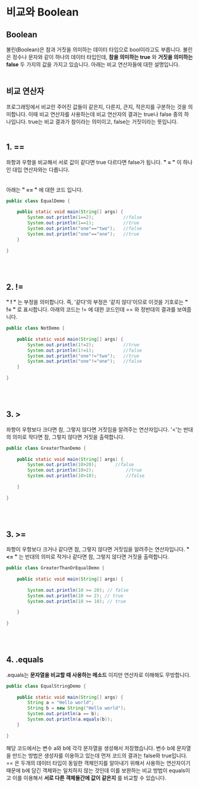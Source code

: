 # **비교와 Boolean**

## **Boolean** 
불린(Boolean)은 참과 거짓을 의미하는 데이터 타입으로 bool이라고도 부릅니다. 불린은 정수나 문자와 같이 하나의 데이터 타입인데, **참을 의미하는 true** 와 **거짓을 의미하는 false** 두 가지의 값을 가지고 있습니다. 아래는 비교 연산자들에 대한 설명입니다.
<br><br>
## **비교 연산자**
프로그래밍에서 비교란 주어진 값들이 같은지, 다른지, 큰지, 작은지를 구분하는 것을 의미합니다. 이때 비교 연산자를 사용하는데 비교 연산자의 결과는 true나 false 중의 하나입니다. true는 비교 결과가 참이라는 의미이고, false는 거짓이라는 뜻입니다. 
<br><br>
## **1. ==** 
좌항과 우항을 비교해서 서로 값이 같다면 true 다르다면 false가 됩니다. **" = "** 이 하나인 대입 연산자와는 다릅니다.  
<br><br>
아래는 **" == "** 에 대한 코드 입니다.
```java
public class EqualDemo {
 
    public static void main(String[] args) {
        System.out.println(1==2);           //false
        System.out.println(1==1);           //true
        System.out.println("one"=="two");   //false
        System.out.println("one"=="one");   //true
    }
 
}
```
<br><br>
## **2. !=**
**" ! "** 는 부정을 의미합니다. 즉, '같다'의 부정은 '같지 않다'이므로 이것을 기호로는 **" != "** 로 표시합니다. 아래의 코드는 != 에 대한 코드인데 == 와 정반대의 결과를 보여줍니다.
<br>
```java
public class NotDemo {
 
    public static void main(String[] args) {
        System.out.println(1!=2);           //true
        System.out.println(1!=1);           //false
        System.out.println("one"!="two");   //true  
        System.out.println("one"!="one");   //false
    }
     
}
```
<br><br>
## **3. >**
좌항이 우항보다 크다면 참, 그렇지 않다면 거짓임을 알려주는 연산자입니다. '<'는 반대의 의미로 작다면 참, 그렇지 않다면 거짓을 출력합니다.
<br>
```java
public class GreaterThanDemo {
 
    public static void main(String[] args) {
        System.out.println(10>20);       //false
        System.out.println(10>2);            //true
        System.out.println(10>10);           //false
 
    }
 
}
```
<br><br>
## **3. >=**
좌항이 우항보다 크거나 같다면 참, 그렇지 않다면 거짓임을 알려주는 연산자입니다. **" <= "** 는 반대의 의미로 작거나 같다면 참, 그렇지 않다면 거짓을 출력합니다.
```java
public class GreaterThanOrEqualDemo {
 
    public static void main(String[] args) {
 
        System.out.println(10 >= 20); // false
        System.out.println(10 >= 2); // true
        System.out.println(10 >= 10); // true
 
    }
 
}
```
<br><br>
## **4. .equals**
.equals는 **문자열을 비교할 때 사용하는 메소드** 이지만 연산자로 이해해도 무방합니다.

```java
public class EqualStringDemo {
 
    public static void main(String[] args) {
        String a = "Hello world";
        String b = new String("Hello world");
        System.out.println(a == b);
        System.out.println(a.equals(b));
    }
 
}
```
해당 코드에서는 변수 a와 b에 각각 문자열을 생성해서 저장했습니다. 변수 b에 문자열을 만드는 방법은 생성자를 이용하고 있는데 먼저 코드의 결과는 false와 true입니다. == 은 두개의 데이터 타입이 동일한 객체인지를 알아내기 위해서 사용하는 연산자이기 때문에 b에 담긴 객체와는 일치하지 않는 것인데 이를 보완하는 비교 방법이 equals이고 이를 이용해서 **서로 다른 객체들간에 값이 같은지** 를 비교할 수 있습니다.